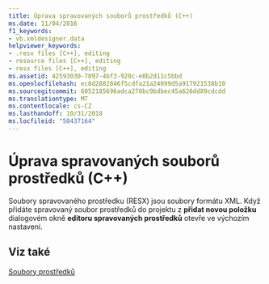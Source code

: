 ```yaml
---
title: Úprava spravovaných souborů prostředků (C++)
ms.date: 11/04/2016
f1_keywords:
- vb.xmldesigner.data
helpviewer_keywords:
- .resx files [C++], editing
- resource files [C++], editing
- resx files [C++], editing
ms.assetid: 42593030-7897-4bf3-920c-e0b2d11c5bbd
ms.openlocfilehash: ec8d2882846f5cdfa21a24099d5a917921538b10
ms.sourcegitcommit: 6052185696adca270bc9bdbec45a626dd89cdcdd
ms.translationtype: MT
ms.contentlocale: cs-CZ
ms.lasthandoff: 10/31/2018
ms.locfileid: "50437164"
---
```

# <a name="editing-managed-resource-files-c"></a>Úprava spravovaných souborů prostředků (C++)

Soubory spravovaného prostředku (RESX) jsou soubory formátu XML. Když přidáte spravovaný soubor prostředků do projektu z **přidat novou položku** dialogovém okně **editoru spravovaných prostředků** otevře ve výchozím nastavení.

## <a name="see-also"></a>Viz také

[Soubory prostředků](../windows/resource-files-visual-studio.md)
